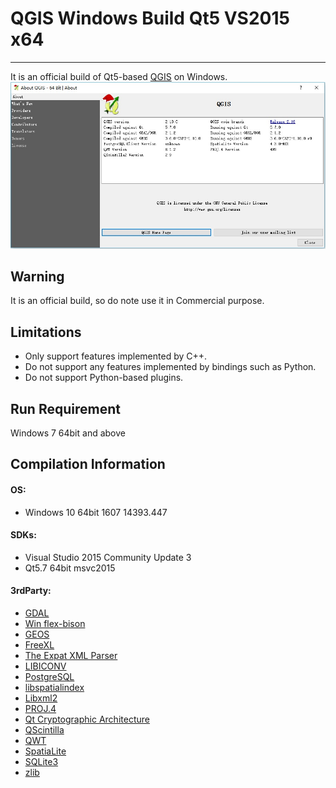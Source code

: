 # QGIS Windows Build Qt5 VS2015 x64
---

It is an official build of Qt5-based [QGIS](http://www.qgis.org/) on Windows.
![screenshot](screenshot.jpg)

## Warning
It is an official build, so do note use it in Commercial purpose.

## Limitations

* Only support features implemented by C++.
* Do not support any features implemented by bindings such as Python.
* Do not support Python-based plugins.

## Run Requirement

Windows 7 64bit and above

## Compilation Information

#### OS:
* Windows 10 64bit 1607 14393.447

#### SDKs:
* Visual Studio 2015 Community Update 3
* Qt5.7 64bit msvc2015

#### 3rdParty:
* [GDAL](http://www.gdal.org/)
* [Win flex-bison](https://sourceforge.net/projects/winflexbison/)
* [GEOS](https://trac.osgeo.org/geos/)
* [FreeXL](https://www.gaia-gis.it/fossil/freexl/index)
* [The Expat XML Parser](http://expat.sourceforge.net/)
* [LIBICONV](https://github.com/kiyolee/libiconv-win-build)
* [PostgreSQL](https://www.postgresql.org/)
* [libspatialindex](https://libspatialindex.github.io/)
* [Libxml2](http://xmlsoft.org/)
* [PROJ.4](https://github.com/OSGeo/proj.4)
* [Qt Cryptographic Architecture](http://delta.affinix.com/docs/qca/)
* [QScintilla](https://riverbankcomputing.com/software/qscintilla/intro)
* [QWT](http://qwt.sourceforge.net/)
* [SpatiaLite](https://www.gaia-gis.it/fossil/libspatialite/index)
* [SQLite3](http://sqlite.org/)
* [zlib](http://zlib.net/)